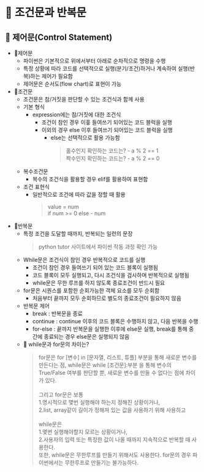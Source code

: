 # 📑 조건문과 반복문

## 📑 제어문(Control Statement)
- 📖제어문
    - 파이썬은 기본적으로 위에서부터 아래로 순차적으로 명령을 수행
    - 특정 상황에 따라 코드를 선택적으로 실행(분기/조건)하거나 계속하여 실행(반복)하는 제어가 필요함
    - 제어문은 순서도(flow chart)로 표현이 가능
- 📖조건문
    - 조건문은 참/거짓을 판단할 수 있는 조건식과 함께 사용
    - 기본 형식
        - expression에는 참/거짓에 대한 조건식
            - 조건이 참인 경우 이훟 들여쓰기 되어있는 코드 블럭을 실행
            - 이외의 경우 else 이후 들여쓰기 되어있는 코드 블럭을 실행
                - else는 선택적으로 활용 가능함
                    > 홀수인지 확인하는 코드는? - a % 2 == 1 <br>
                    > 짝수인지 확인하는 코드는? - a % 2 == 0
    - 복수조건문
        - 복수의 조건식을 활용할 경우 elif를 활용하여 표현함
    - 조건 표현식
        - 일반적으로 조건에 따라 값을 정할 때 활용
            > value = num <br>
            > if num >= 0 else - num
- 📖반복문
    - 특정 조건을 도달할 때까지, 반복되는 일련의 문장
        > python tutor 사이트에서 파이썬 작동 과정 확인 가능
    - While문은 조건식이 참인 경우 반복적으로 코드를 실행
        - 조건이 참인 경우 들여쓰기 되어 있는 코드 블록이 실행됨
        - 코드 블록이 모두 실행되고, 다시 조건식을 검사하며 반복적으로 실행됨
        - while문은 무한 루프를 하지 않도록 종료조건이 반드시 필요
    - for문은 시퀀스를 포함한 순회가능한 객체 요소를 모두 순회함
        - 처음부터 끝까지 모두 순회하므로 별도의 종료조건이 필요하지 않음
    - 반복문 제어
        - break : 반복문을 종료
        - continue : continue 이후의 코드 블록은 수행하지 않고, 다음 반복을 수행
        - for-else : 끝까지 반복문을 실행한 이후에 else문 실행, break를 통해 중간에 종료되는 경우 else문은 실행되지 않음
    - 📌 while문과 for문의 차이는?
        > for문은 for [변수] in [문자열, 리스트, 튜플] 부분을 통해 새로운 변수를 만든다는 점, while문은 while [조건문]:부분 을 통해 변수의 True/False 여부를 판단할 뿐, 새로운 변수를 만들 수 없다는 점에 차이가 있다. <br><br>
        그리고 for문은 보통<br>
        1.명시적으로 몇번 실행해야 하는지 정해진 상황이거나, <br>
        2.list, array같이 길이가 정해져 있는 값을 사용하기 위해 사용하고 <br><br>
        while문은<br>
        1.몇번 실행해야할지 모르는 상황이거나,<br>
        2.사용자의 입력 또는 특정한 값이 나올 때까지 지속적으로 반복할 때 사용한다.<br>
        또한, while문은 무한루프를 만들기 위해서도 사용한다. for문의 경우 파이썬에서는 무한루프로 만들기는 불가능하다.
